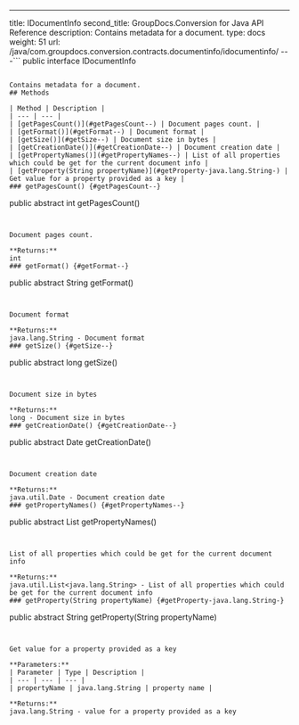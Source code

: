 ---
title: IDocumentInfo
second_title: GroupDocs.Conversion for Java API Reference
description: Contains metadata for a document.
type: docs
weight: 51
url: /java/com.groupdocs.conversion.contracts.documentinfo/idocumentinfo/
---```
public interface IDocumentInfo
```

Contains metadata for a document.
## Methods

| Method | Description |
| --- | --- |
| [getPagesCount()](#getPagesCount--) | Document pages count. |
| [getFormat()](#getFormat--) | Document format |
| [getSize()](#getSize--) | Document size in bytes |
| [getCreationDate()](#getCreationDate--) | Document creation date |
| [getPropertyNames()](#getPropertyNames--) | List of all properties which could be get for the current document info |
| [getProperty(String propertyName)](#getProperty-java.lang.String-) | Get value for a property provided as a key |
### getPagesCount() {#getPagesCount--}
```
public abstract int getPagesCount()
```


Document pages count.

**Returns:**
int
### getFormat() {#getFormat--}
```
public abstract String getFormat()
```


Document format

**Returns:**
java.lang.String - Document format
### getSize() {#getSize--}
```
public abstract long getSize()
```


Document size in bytes

**Returns:**
long - Document size in bytes
### getCreationDate() {#getCreationDate--}
```
public abstract Date getCreationDate()
```


Document creation date

**Returns:**
java.util.Date - Document creation date
### getPropertyNames() {#getPropertyNames--}
```
public abstract List<String> getPropertyNames()
```


List of all properties which could be get for the current document info

**Returns:**
java.util.List<java.lang.String> - List of all properties which could be get for the current document info
### getProperty(String propertyName) {#getProperty-java.lang.String-}
```
public abstract String getProperty(String propertyName)
```


Get value for a property provided as a key

**Parameters:**
| Parameter | Type | Description |
| --- | --- | --- |
| propertyName | java.lang.String | property name |

**Returns:**
java.lang.String - value for a property provided as a key
